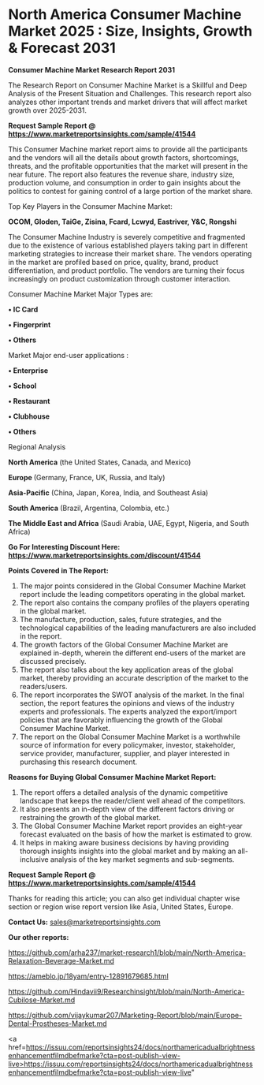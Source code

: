 # North America Consumer Machine Market 2025 : Size, Insights, Growth & Forecast 2031

<strong>Consumer Machine Market Research Report 2031</strong>

The Research Report on Consumer Machine Market is a Skillful and Deep Analysis of the Present Situation and Challenges. This research report also analyzes other important trends and market drivers that will affect market growth over 2025-2031.

<strong>Request Sample Report @ <a href=https://www.marketreportsinsights.com/sample/41544>https://www.marketreportsinsights.com/sample/41544</a></strong>

This Consumer Machine market report aims to provide all the participants and the vendors will all the details about growth factors, shortcomings, threats, and the profitable opportunities that the market will present in the near future. The report also features the revenue share, industry size, production volume, and consumption in order to gain insights about the politics to contest for gaining control of a large portion of the market share.

Top Key Players in the Consumer Machine Market:

<strong>OCOM, Gloden, TaiGe, Zisina, Fcard, Lcwyd, Eastriver, Y&C, Rongshi</strong>

The Consumer Machine Industry is severely competitive and fragmented due to the existence of various established players taking part in different marketing strategies to increase their market share. The vendors operating in the market are profiled based on price, quality, brand, product differentiation, and product portfolio. The vendors are turning their focus increasingly on product customization through customer interaction.

Consumer Machine Market Major Types are:

<strong>•  IC Card

•  Fingerprint

•  Others</strong>

Market Major end-user applications :

<strong>•  Enterprise

•  School

•  Restaurant

•  Clubhouse

•  Others</strong>

Regional Analysis

</u><strong><b>North America</b></strong> (the United States, Canada, and Mexico)

<strong><b>Europe </b></strong>(Germany, France, UK, Russia, and Italy)

<strong><b>Asia-Pacific</b></strong> (China, Japan, Korea, India, and Southeast Asia)

<strong><b>South America</b></strong> (Brazil, Argentina, Colombia, etc.)

<strong><b>The Middle East and Africa</b></strong> (Saudi Arabia, UAE, Egypt, Nigeria, and South Africa)

<strong>Go For Interesting Discount Here: <a href=https://www.marketreportsinsights.com/discount/41544>https://www.marketreportsinsights.com/discount/41544</a></strong>

<strong>Points Covered in The Report:</strong>
<ol>
  <li>The major points considered in the Global Consumer Machine Market report include the leading competitors operating in the global market.</li>
  <li>The report also contains the company profiles of the players operating in the global market.</li>
  <li>The manufacture, production, sales, future strategies, and the technological capabilities of the leading manufacturers are also included in the report.</li>
  <li>The growth factors of the Global Consumer Machine Market are explained in-depth, wherein the different end-users of the market are discussed precisely.</li>
  <li>The report also talks about the key application areas of the global market, thereby providing an accurate description of the market to the readers/users.</li>
  <li>The report incorporates the SWOT analysis of the market. In the final section, the report features the opinions and views of the industry experts and professionals. The experts analyzed the export/import policies that are favorably influencing the growth of the Global Consumer Machine Market.</li>
  <li>The report on the Global Consumer Machine Market is a worthwhile source of information for every policymaker, investor, stakeholder, service provider, manufacturer, supplier, and player interested in purchasing this research document.</li>
</ol>
<strong>Reasons for Buying Global Consumer Machine Market Report:</strong>

<ol>
  <li>The report offers a detailed analysis of the dynamic competitive landscape that keeps the reader/client well ahead of the competitors.</li>
  <li>It also presents an in-depth view of the different factors driving or restraining the growth of the global market.</li>
  <li>The Global Consumer Machine Market report provides an eight-year forecast evaluated on the basis of how the market is estimated to grow.</li>
  <li>It helps in making aware business decisions by having providing thorough insights insights into the global market and by making an all-inclusive analysis of the key market segments and sub-segments.</li>
</ol>
<strong>Request Sample Report @ <a href=https://www.marketreportsinsights.com/sample/41544>https://www.marketreportsinsights.com/sample/41544</a></strong>


Thanks for reading this article; you can also get individual chapter wise section or region wise report version like Asia, United States, Europe.

<strong>Contact Us:</strong>
sales@marketreportsinsights.com

<strong>Our other reports:</strong>

<a href=https://github.com/arha237/market-research1/blob/main/North-America-Relaxation-Beverage-Market.md>https://github.com/arha237/market-research1/blob/main/North-America-Relaxation-Beverage-Market.md</a>

<a href=https://ameblo.jp/18yam/entry-12891679685.html>https://ameblo.jp/18yam/entry-12891679685.html</a>

<a href=https://github.com/Hindavii9/Researchinsight/blob/main/North-America-Cubilose-Market.md>https://github.com/Hindavii9/Researchinsight/blob/main/North-America-Cubilose-Market.md</a>

<a href=https://github.com/vijaykumar207/Marketing-Report/blob/main/Europe-Dental-Prostheses-Market.md>https://github.com/vijaykumar207/Marketing-Report/blob/main/Europe-Dental-Prostheses-Market.md</a>

<a href=https://issuu.com/reportsinsights24/docs/northamericadualbrightnessenhancementfilmdbefmarke?cta=post-publish-view-live>https://issuu.com/reportsinsights24/docs/northamericadualbrightnessenhancementfilmdbefmarke?cta=post-publish-view-live</a>"
